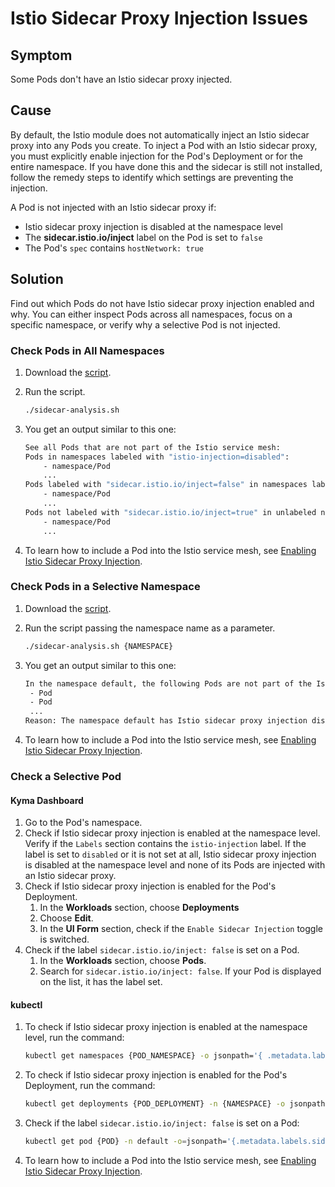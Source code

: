 # Istio Sidecar Proxy Injection Issues

## Symptom

Some Pods don't have an Istio sidecar proxy injected.

## Cause

By default, the Istio module does not automatically inject an Istio sidecar proxy into any Pods you create. To inject a Pod with an Istio sidecar proxy, you must explicitly enable injection for the Pod's Deployment or for the entire namespace. If you have done this and the sidecar is still not installed, follow the remedy steps to identify which settings are preventing the injection.

A Pod is not injected with an Istio sidecar proxy if:
- Istio sidecar proxy injection is disabled at the namespace level
- The **sidecar.istio.io/inject** label on the Pod is set to `false`
- The Pod's `spec` contains `hostNetwork: true`

## Solution

Find out which Pods do not have Istio sidecar proxy injection enabled and why. You can either inspect Pods across all namespaces, focus on a specific namespace, or verify why a selective Pod is not injected.

### Check Pods in All Namespaces

1. Download the [script](https://github.com/kyma-project/istio/blob/main/docs/assets/sidecar-analysis.sh).
2. Run the script.

    ```bash
    ./sidecar-analysis.sh
    ```

3. You get an output similar to this one:

    ```bash
    See all Pods that are not part of the Istio service mesh:
    Pods in namespaces labeled with "istio-injection=disabled":
        - namespace/Pod
        ...
    Pods labeled with "sidecar.istio.io/inject=false" in namespaces labeled with "istio-injection=enabled":
        - namespace/Pod
        ...
    Pods not labeled with "sidecar.istio.io/inject=true" in unlabeled namespaces:
        - namespace/Pod
        ...
    ```
4. To learn how to include a Pod into the Istio service mesh, see [Enabling Istio Sidecar Proxy Injection](https://kyma-project.io/#/istio/user/tutorials/01-40-enable-sidecar-injection).

### Check Pods in a Selective Namespace

1. Download the [script](https://github.com/kyma-project/istio/blob/main/docs/assets/sidecar-analysis.sh).
2. Run the script passing the namespace name as a parameter.

    ```bash
    ./sidecar-analysis.sh {NAMESPACE}
    ```

3. You get an output similar to this one:

    ```bash
    In the namespace default, the following Pods are not part of the Istio service mesh:
     - Pod
     - Pod
     ...
    Reason: The namespace default has Istio sidecar proxy injection disabled, so none of its Pods have been injected with an Istio sidecar proxy.
    ```
4. To learn how to include a Pod into the Istio service mesh, see [Enabling Istio Sidecar Proxy Injection](https://kyma-project.io/#/istio/user/tutorials/01-40-enable-sidecar-injection).

### Check a Selective Pod

<!-- tabs:start -->

#### **Kyma Dashboard**

1. Go to the Pod's namespace.
2. Check if Istio sidecar proxy injection is enabled at the namespace level.
    Verify if the `Labels` section contains the `istio-injection` label. If the label is set to `disabled` or it is not set at all, Istio sidecar proxy injection is disabled at the namespace level and none of its Pods are injected with an Istio sidecar proxy.
3. Check if Istio sidecar proxy injection is enabled for the Pod's Deployment.
   1. In the **Workloads** section, choose **Deployments**
   2. Choose **Edit**. 
   3. In the **UI Form** section, check if the `Enable Sidecar Injection` toggle is switched.
4. Check if the label `sidecar.istio.io/inject: false` is set on a Pod.
   1. In the **Workloads** section, choose **Pods**.
   2. Search for `sidecar.istio.io/inject: false`. 
   If your Pod is displayed on the list, it has the label set.

#### **kubectl**

1. To check if Istio sidecar proxy injection is enabled at the namespace level, run the command:

    ```bash
    kubectl get namespaces {POD_NAMESPACE} -o jsonpath='{ .metadata.labels.istio-injection }'
    ```

2. To check if Istio sidecar proxy injection is enabled for the Pod's Deployment, run the command:

    ```bash
    kubectl get deployments {POD_DEPLOYMENT} -n {NAMESPACE} -o jsonpath='{ .spec.template.metadata.labels }'
    ```
3. Check if the label `sidecar.istio.io/inject: false` is set on a Pod:
    ```bash
    kubectl get pod {POD} -n default -o=jsonpath='{.metadata.labels.sidecar\.istio\.io/inject}
    ```
4. To learn how to include a Pod into the Istio service mesh, see [Enabling Istio Sidecar Proxy Injection](https://kyma-project.io/#/istio/user/tutorials/01-40-enable-sidecar-injection).

<!-- tabs:end -->